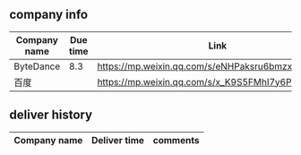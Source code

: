 
## company info
| Company name | Due time | Link |
| -------- | -------- | -------- |
| ByteDance     | 8.3   | https://mp.weixin.qq.com/s/eNHPaksru6bmzxlh1IHGkg   |
| 百度  |    | https://mp.weixin.qq.com/s/x_K9S5FMhI7y6P4oDDxoKA  |



## deliver history 
| Company name | Deliver time | comments | 
| -------- | -------- | --------|
